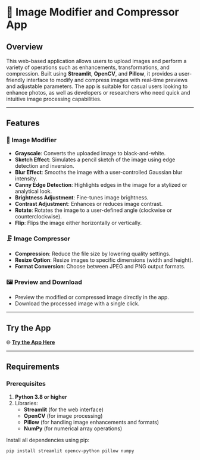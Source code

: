 # 🎨 Image Modifier and Compressor App

## Overview

This web-based application allows users to upload images and perform a variety of operations such as enhancements, transformations, and compression. Built using **Streamlit**, **OpenCV**, and **Pillow**, it provides a user-friendly interface to modify and compress images with real-time previews and adjustable parameters. The app is suitable for casual users looking to enhance photos, as well as developers or researchers who need quick and intuitive image processing capabilities.

---

## Features

### 🔧 **Image Modifier**
- **Grayscale**: Converts the uploaded image to black-and-white.
- **Sketch Effect**: Simulates a pencil sketch of the image using edge detection and inversion.
- **Blur Effect**: Smooths the image with a user-controlled Gaussian blur intensity.
- **Canny Edge Detection**: Highlights edges in the image for a stylized or analytical look.
- **Brightness Adjustment**: Fine-tunes image brightness.
- **Contrast Adjustment**: Enhances or reduces image contrast.
- **Rotate**: Rotates the image to a user-defined angle (clockwise or counterclockwise).
- **Flip**: Flips the image either horizontally or vertically.

### 🗜️ **Image Compressor**
- **Compression**: Reduce the file size by lowering quality settings.
- **Resize Option**: Resize images to specific dimensions (width and height).
- **Format Conversion**: Choose between JPEG and PNG output formats.

### 🖼️ **Preview and Download**
- Preview the modified or compressed image directly in the app.
- Download the processed image with a single click.

---

## Try the App

🌐 **[Try the App Here](https://hotelchatbot-79v9xgaadawlkgzoqoycwg.streamlit.app/)**  

---

## Requirements

### Prerequisites
1. **Python 3.8 or higher**
2. Libraries:
   - **Streamlit** (for the web interface)
   - **OpenCV** (for image processing)
   - **Pillow** (for handling image enhancements and formats)
   - **NumPy** (for numerical array operations)

Install all dependencies using pip:

```bash
pip install streamlit opencv-python pillow numpy
